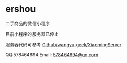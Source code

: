 # ershou
二手商品的微信小程序

目前小程序的服务器已停止

服务器代码可参考 [Github/wangyu-geek/XiaomingServer](https://github.com/wangyu-geek/XiaomingServer)

QQ:578464694
Email: 578464694@qq.com
